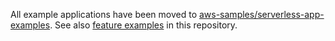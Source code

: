 All example applications have been moved to [aws-samples/serverless-app-examples](https://github.com/aws-samples/serverless-app-examples). See also [feature examples](https://github.com/awslabs/serverless-application-model/tree/develop/examples/2016-10-31) in this repository.
